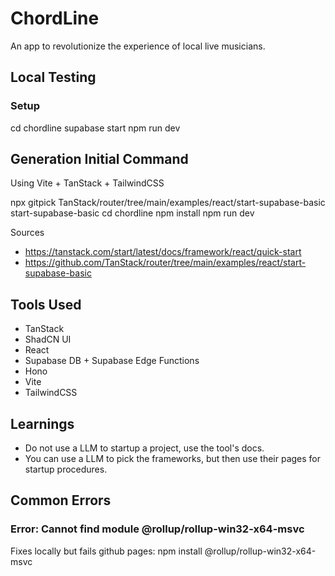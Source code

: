 # ChordLine

An app to revolutionize the experience of local live musicians.

## Local Testing

### Setup

cd chordline supabase start
npm run dev

## Generation Initial Command

Using Vite + TanStack + TailwindCSS

npx gitpick TanStack/router/tree/main/examples/react/start-supabase-basic start-supabase-basic
cd chordline
npm install
npm run dev

Sources

- <https://tanstack.com/start/latest/docs/framework/react/quick-start>
- <https://github.com/TanStack/router/tree/main/examples/react/start-supabase-basic>

## Tools Used

- TanStack
- ShadCN UI
- React
- Supabase DB + Supabase Edge Functions
- Hono
- Vite
- TailwindCSS

## Learnings

- Do not use a LLM to startup a project, use the tool's docs.
- You can use a LLM to pick the frameworks, but then use their pages for startup procedures.

## Common Errors

### Error: Cannot find module @rollup/rollup-win32-x64-msvc

Fixes locally but fails github pages: npm install @rollup/rollup-win32-x64-msvc

